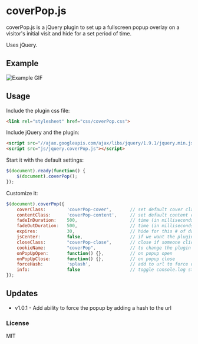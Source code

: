 # coverPop.js

coverPop.js is a jQuery plugin to set up a fullscreen popup overlay on a visitor's initial visit and hide for a set period of time.

Uses jQuery.

## Example

![Example GIF](https://dl.dropboxusercontent.com/u/9008516/Screencast-2013.05.22-21.57.gif)

## Usage

Include the plugin css file:

```html
<link rel="stylesheet" href="css/coverPop.css">
```

Include jQuery and the plugin:

```html
<script src="//ajax.googleapis.com/ajax/libs/jquery/1.9.1/jquery.min.js"></script>
<script src="js/jquery.coverPop.js"></script>
```

Start it with the default settings:

```javascript
$(document).ready(function() {
    $(document).coverPop();
});
```

Customize it:

```javascript
$(document).coverPop({
    coverClass:        'coverPop-cover',       // set default cover class
    contentClass:      'coverPop-content',     // set default content class
    fadeInDuration:    500,                    // time (in milliseconds) to fade in
    fadeOutDuration:   500,                    // time (in milliseconds) to fade out
    expires:           30,                     // hide for this # of days
    jsCenter:          false,                  // if we want the plugin to center the middle box with js (nasty and unrecommended)
    closeClass:        "coverPop-close",       // close if someone clicks an element with this class
    cookieName:        "coverPop",             // to change the plugin cookie name
    onPopUpOpen:       function() {},          // on popup open
    onPopUpClose:      function() {},          // on popup close
    forceHash:         'splash',               // add to url to force display of popup (e.g. http://yourdomain.com/welcome#splash)
    info:              false                   // toggle console.log statements
});
```

## Updates

* v1.0.1 - Add ability to force the popup by adding a hash to the url


### License

MIT